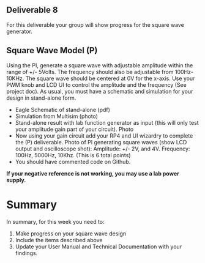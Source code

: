 ## Deliverable 8
For this deliverable your group will show progress for the square wave generator.

## Square Wave Model (P)
Using the PI, generate a square wave with adjustable amplitude within the range of +/- 5Volts.  The frequency should also be adjustable from 100Hz-10KHz.  The square wave should be centered at 0V for the x-axis.  Use your PWM knob and LCD UI to control the amplitude and the frequency (See project doc).  As usual, you must have a schematic and simulation for your design in stand-alone form.
- Eagle Schematic of stand-alone (pdf)
- Simulation from Multisim (photo)
- Stand-alone result with lab function generator as input (this will only test your amplitude gain part of your circuit).  Photo
- Now using your gain circuit add your RP4 and UI wizardry to complete the (P) deliverable.  Photo of PI generating square waves (show LCD output and oscilloscope shot): Amplitude: +/- 2V, and 4V.  Frequency: 100Hz, 5000Hz, 10Khz.  (This is 6 total points)
- You should have commented code on Github.

**If your negative reference is not working, you may use a lab power supply.**


# Summary

In summary, for this week you need to:

1. Make progress on your square wave design
2. Include the items described above
3. Update your User Manual and Technical Documentation with your findings.

